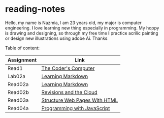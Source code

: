 # reading-notes

Hello, my name is Nazmia, I am 23 years old, my major is computer engineering. I love learning new thing especially in programming. My hoppy is drawing and designing, so through my free time I practice acrilic painting or design new illustrations using adobe Ai. Thanks   


Table of content:<br/>

| Assignment | Link                                             |  
|------------| -------------------------------------------------|
| Read1      | [The Coder's Computer](read1.md)                 |   
| Lab02a     | [Learning Markdown](Lab02a-Learning-Markdown.md) |  
| Read02a    | [Learning Markdown](read02a.md)                  |   
| Read02b    | [Revisions and the Cloud](read02b.md)            |   
| Read03a    | [Structure Web Pages With HTML](read03a.md)      |
| Read04a    | [Programming with JavaScript](read04a.md)      |  
